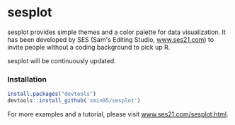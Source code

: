 # sesplot

sesplot provides simple themes and a color palette for data visualization. It has been developed by SES (Sam's Editing Studio, www.ses21.com) to invite people without a coding background to pick up R.

sesplot will be continuously updated.

### Installation

``` r
install.packages("devtools")
devtools::install_github('smin95/sesplot')
```

For more examples and a tutorial, please visit www.ses21.com/sesplot.html.
